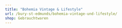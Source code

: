 ```yaml
---
title: "Bohemia Vintage & Lifestyle"
url: /bury-st-edmunds/bohemia-vintage-und-lifestyle/
shop: Gebrauchtwaren
---
```

